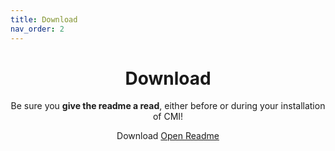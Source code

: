 ```yaml
---
title: Download
nav_order: 2
---
```


<center>
<h1>Download</h1>
Be sure you <b>give the readme a read</b>, either before or during your installation of CMI!
</center>

<center>
  
<a id="downloadButton" onclick="GetDownload()" class="btn btn-green">Download</a> <a href="https://docs.google.com/document/d/1dFVNe2gvsVck0tjWrnCM2HxsdTFBAnsxs928Q1wVS1A" class="btn btn-blue">Open Readme</a>
</center>

<script type="text/javascript">
   fetchTag();
</script>

<div id="changelog" align="center" class="inlayed">
  
<script type="text/javascript">
   fetchNotes();
</script>
  
</div>
